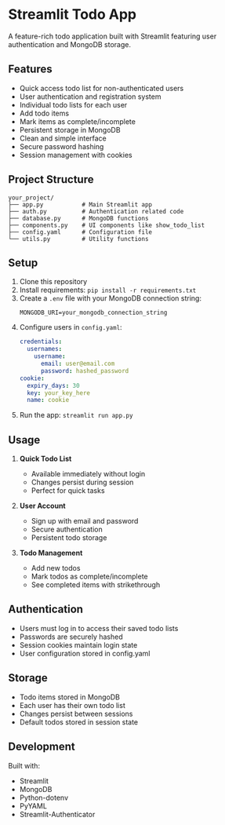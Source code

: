 # Streamlit Todo App

A feature-rich todo application built with Streamlit featuring user authentication and MongoDB storage.

## Features
- Quick access todo list for non-authenticated users
- User authentication and registration system
- Individual todo lists for each user
- Add todo items
- Mark items as complete/incomplete 
- Persistent storage in MongoDB
- Clean and simple interface
- Secure password hashing
- Session management with cookies

## Project Structure
```
your_project/
├── app.py           # Main Streamlit app
├── auth.py          # Authentication related code
├── database.py      # MongoDB functions
├── components.py    # UI components like show_todo_list
├── config.yaml      # Configuration file
└── utils.py         # Utility functions
```

## Setup
1. Clone this repository
2. Install requirements: `pip install -r requirements.txt`
3. Create a `.env` file with your MongoDB connection string:
   ```
   MONGODB_URI=your_mongodb_connection_string
   ```
4. Configure users in `config.yaml`:
   ```yaml
   credentials:
     usernames:
       username:
         email: user@email.com
         password: hashed_password
   cookie:
     expiry_days: 30
     key: your_key_here
     name: cookie
   ```
5. Run the app: `streamlit run app.py`

## Usage
1. **Quick Todo List**
   - Available immediately without login
   - Changes persist during session
   - Perfect for quick tasks

2. **User Account**
   - Sign up with email and password
   - Secure authentication
   - Persistent todo storage

3. **Todo Management**
   - Add new todos
   - Mark todos as complete/incomplete
   - See completed items with strikethrough

## Authentication
- Users must log in to access their saved todo lists
- Passwords are securely hashed
- Session cookies maintain login state
- User configuration stored in config.yaml

## Storage
- Todo items stored in MongoDB
- Each user has their own todo list
- Changes persist between sessions
- Default todos stored in session state

## Development
Built with:
- Streamlit
- MongoDB
- Python-dotenv
- PyYAML
- Streamlit-Authenticator
